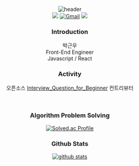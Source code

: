 <div align='center'>

<!-- 헤더 참고하기 https://github.com/kyechan99/capsule-render -->
![header](https://capsule-render.vercel.app/api?type=Waving&color=0:CCCCFF,50:FFCCCC,100:FF99CC&height=250&section=header&text=Geunwoo&fontAlign=50&fontAlignY=40&fontSize=80&fontColor=ffffff&animation=fadeIn)<br> 
<a href="https://geunu97.tistory.com/"><img src="https://img.shields.io/badge/Blog-000000?style=flat&for-the-badge&logo=Blogger&logoColor=white"></a>
[![Gmail](https://img.shields.io/badge/Gmail-EA4335?style=flat&logo=Gmail&logoColor=white)](mailto:olo90632951@gmail.com)
<a href="https://twitter.com/geunu97"><img src="https://img.shields.io/badge/Twitter-1DA1F2?style=flat&for-the-badge&logo=Twitter&logoColor=white"></a>


### Introduction 
박근우 <br>
Front-End Engineer <br>
Javascript / React <br>


<!--
### Work Experience 
- ......  (2022.xx ~ )
-->

### Activity 
오픈소스 <a href="https://github.com/JaeYeopHan/Interview_Question_for_Beginner">Interview_Question_for_Beginner</a> 컨트리뷰터

<br>

### Algorithm Problem Solving 
[![Solved.ac Profile](http://mazassumnida.wtf/api/v2/generate_badge?boj=olo90632951)](https://solved.ac/olo90632951/) 


### Github Stats 
[![github stats](https://github-readme-stats.vercel.app/api?username=geunu97&show_icons=true&theme=buefy)](https://github.com/anuraghazra/github-readme-stats)

</div>
